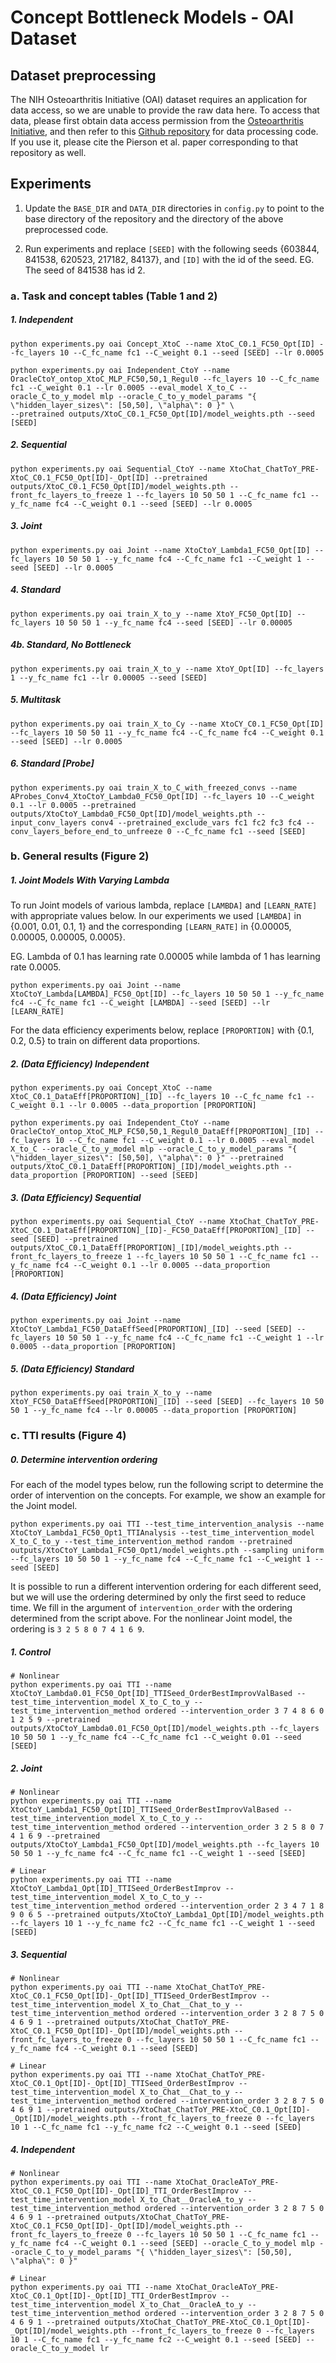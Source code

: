 
# Concept Bottleneck Models - OAI Dataset

## Dataset preprocessing

The NIH Osteoarthritis Initiative (OAI) dataset requires an application for data access, so we are unable to provide the raw data here. To access that data, please first obtain data access permission from the [Osteoarthritis Initiative](https://nda.nih.gov/oai/), and then refer to this [Github repository](https://github.com/epierson9/pain-disparities) for data processing code. If you use it, please cite the Pierson et al. paper corresponding to that repository as well.

## Experiments

1) Update the `BASE_DIR` and `DATA_DIR` directories in `config.py` to point to the base directory of the repository and the directory of the above preprocessed code.

2) Run experiments and replace `[SEED]` with the following seeds {603844, 841538, 620523, 217182, 84137}, and `[ID]` with the id of the seed. EG. The seed of 841538 has id 2.

### a. Task and concept tables (Table 1 and 2)

##### 1. Independent
```
python experiments.py oai Concept_XtoC --name XtoC_C0.1_FC50_Opt[ID] --fc_layers 10 --C_fc_name fc1 --C_weight 0.1 --seed [SEED] --lr 0.0005

python experiments.py oai Independent_CtoY --name OracleCtoY_ontop_XtoC_MLP_FC50,50,1_Regul0 --fc_layers 10 --C_fc_name fc1 --C_weight 0.1 --lr 0.0005 --eval_model X_to_C --oracle_C_to_y_model mlp --oracle_C_to_y_model_params "{ \"hidden_layer_sizes\": [50,50], \"alpha\": 0 }" \
--pretrained outputs/XtoC_C0.1_FC50_Opt[ID]/model_weights.pth --seed [SEED]
```

##### 2. Sequential
```
python experiments.py oai Sequential_CtoY --name XtoChat_ChatToY_PRE-XtoC_C0.1_FC50_Opt[ID]-_Opt[ID] --pretrained outputs/XtoC_C0.1_FC50_Opt[ID]/model_weights.pth --front_fc_layers_to_freeze 1 --fc_layers 10 50 50 1 --C_fc_name fc1 --y_fc_name fc4 --C_weight 0.1 --seed [SEED] --lr 0.0005
```

##### 3. Joint
```
python experiments.py oai Joint --name XtoCtoY_Lambda1_FC50_Opt[ID] --fc_layers 10 50 50 1 --y_fc_name fc4 --C_fc_name fc1 --C_weight 1 --seed [SEED] --lr 0.0005
```

##### 4. Standard
```
python experiments.py oai train_X_to_y --name XtoY_FC50_Opt[ID] --fc_layers 10 50 50 1 --y_fc_name fc4 --seed [SEED] --lr 0.00005
```

##### 4b. Standard, No Bottleneck
```
python experiments.py oai train_X_to_y --name XtoY_Opt[ID] --fc_layers 1 --y_fc_name fc1 --lr 0.00005 --seed [SEED]
```

##### 5. Multitask
```
python experiments.py oai train_X_to_Cy --name XtoCY_C0.1_FC50_Opt[ID] --fc_layers 10 50 50 11 --y_fc_name fc4 --C_fc_name fc4 --C_weight 0.1 --seed [SEED] --lr 0.0005
```

##### 6. Standard [Probe]
```
python experiments.py oai train_X_to_C_with_freezed_convs --name AProbes_Conv4_XtoCtoY_Lambda0_FC50_Opt[ID] --fc_layers 10 --C_weight 0.1 --lr 0.0005 --pretrained outputs/XtoCtoY_Lambda0_FC50_Opt[ID]/model_weights.pth --input_conv_layers conv4 --pretrained_exclude_vars fc1 fc2 fc3 fc4 --conv_layers_before_end_to_unfreeze 0 --C_fc_name fc1 --seed [SEED]
```

### b. General results (Figure 2)

##### 1. Joint Models With Varying Lambda
To run Joint models of various lambda, replace `[LAMBDA]` and `[LEARN_RATE]` with appropriate values below. In our experiments we used `[LAMBDA]` in {0.001, 0.01, 0.1, 1} and the corresponding `[LEARN_RATE]` in {0.00005, 0.00005, 0.00005, 0.0005}. 

EG. Lambda of 0.1 has learning rate 0.00005 while lambda of 1 has learning rate 0.0005.
```
python experiments.py oai Joint --name XtoCtoY_Lambda[LAMBDA]_FC50_Opt[ID] --fc_layers 10 50 50 1 --y_fc_name fc4 --C_fc_name fc1 --C_weight [LAMBDA] --seed [SEED] --lr [LEARN_RATE]
```

For the data efficiency experiments below, replace `[PROPORTION]` with {0.1, 0.2, 0.5} to train on different data proportions.
##### 2. (Data Efficiency) Independent
```
python experiments.py oai Concept_XtoC --name XtoC_C0.1_DataEff[PROPORTION]_[ID] --fc_layers 10 --C_fc_name fc1 --C_weight 0.1 --lr 0.0005 --data_proportion [PROPORTION]

python experiments.py oai Independent_CtoY --name OracleCtoY_ontop_XtoC_MLP_FC50,50,1_Regul0_DataEff[PROPORTION]_[ID] --fc_layers 10 --C_fc_name fc1 --C_weight 0.1 --lr 0.0005 --eval_model X_to_C --oracle_C_to_y_model mlp --oracle_C_to_y_model_params "{ \"hidden_layer_sizes\": [50,50], \"alpha\": 0 }" --pretrained outputs/XtoC_C0.1_DataEff[PROPORTION]_[ID]/model_weights.pth --data_proportion [PROPORTION] --seed [SEED]
```

##### 3. (Data Efficiency) Sequential
```
python experiments.py oai Sequential_CtoY --name XtoChat_ChatToY_PRE-XtoC_C0.1_DataEff[PROPORTION]_[ID]-_FC50_DataEff[PROPORTION]_[ID] --seed [SEED] --pretrained outputs/XtoC_C0.1_DataEff[PROPORTION]_[ID]/model_weights.pth --front_fc_layers_to_freeze 1 --fc_layers 10 50 50 1 --C_fc_name fc1 --y_fc_name fc4 --C_weight 0.1 --lr 0.0005 --data_proportion [PROPORTION]
```

##### 4. (Data Efficiency) Joint
```
python experiments.py oai Joint --name XtoCtoY_Lambda1_FC50_DataEffSeed[PROPORTION]_[ID] --seed [SEED] --fc_layers 10 50 50 1 --y_fc_name fc4 --C_fc_name fc1 --C_weight 1 --lr 0.0005 --data_proportion [PROPORTION]
```

##### 5. (Data Efficiency) Standard
```
python experiments.py oai train_X_to_y --name XtoY_FC50_DataEffSeed[PROPORTION]_[ID] --seed [SEED] --fc_layers 10 50 50 1 --y_fc_name fc4 --lr 0.00005 --data_proportion [PROPORTION]
```

### c. TTI results (Figure 4)

##### 0. Determine intervention ordering
For each of the model types below, run the following script to determine the order of intervention on the concepts. For example, we show an example for the Joint model.
```
python experiments.py oai TTI --test_time_intervention_analysis --name XtoCtoY_Lambda1_FC50_Opt1_TTIAnalysis --test_time_intervention_model X_to_C_to_y --test_time_intervention_method random --pretrained outputs/XtoCtoY_Lambda1_FC50_Opt1/model_weights.pth --sampling uniform --fc_layers 10 50 50 1 --y_fc_name fc4 --C_fc_name fc1 --C_weight 1 --seed [SEED]
```

It is possible to run a different intervention ordering for each different seed, but we will use the ordering determined by only the first seed to reduce time. We fill in the argument of `intervention_order` with the ordering determined from the script above. For the nonlinear Joint model, the ordering is `3 2 5 8 0 7 4 1 6 9`. 

##### 1. Control
```
# Nonlinear
python experiments.py oai TTI --name XtoCtoY_Lambda0.01_FC50_Opt[ID]_TTISeed_OrderBestImprovValBased --test_time_intervention_model X_to_C_to_y --test_time_intervention_method ordered --intervention_order 3 7 4 8 6 0 1 2 5 9 --pretrained outputs/XtoCtoY_Lambda0.01_FC50_Opt[ID]/model_weights.pth --fc_layers 10 50 50 1 --y_fc_name fc4 --C_fc_name fc1 --C_weight 0.01 --seed [SEED]
```

##### 2. Joint
```
# Nonlinear
python experiments.py oai TTI --name XtoCtoY_Lambda1_FC50_Opt[ID]_TTISeed_OrderBestImprovValBased --test_time_intervention_model X_to_C_to_y --test_time_intervention_method ordered --intervention_order 3 2 5 8 0 7 4 1 6 9 --pretrained outputs/XtoCtoY_Lambda1_FC50_Opt[ID]/model_weights.pth --fc_layers 10 50 50 1 --y_fc_name fc4 --C_fc_name fc1 --C_weight 1 --seed [SEED]

# Linear
python experiments.py oai TTI --name XtoCtoY_Lambda1_Opt[ID]_TTISeed_OrderBestImprov --test_time_intervention_model X_to_C_to_y --test_time_intervention_method ordered --intervention_order 2 3 4 7 1 8 9 0 6 5 --pretrained outputs/XtoCtoY_Lambda1_Opt[ID]/model_weights.pth --fc_layers 10 1 --y_fc_name fc2 --C_fc_name fc1 --C_weight 1 --seed [SEED]
```

##### 3. Sequential
```
# Nonlinear
python experiments.py oai TTI --name XtoChat_ChatToY_PRE-XtoC_C0.1_FC50_Opt[ID]-_Opt[ID]_TTISeed_OrderBestImprov --test_time_intervention_model X_to_Chat__Chat_to_y --test_time_intervention_method ordered --intervention_order 3 2 8 7 5 0 4 6 9 1 --pretrained outputs/XtoChat_ChatToY_PRE-XtoC_C0.1_FC50_Opt[ID]-_Opt[ID]/model_weights.pth --front_fc_layers_to_freeze 0 --fc_layers 10 50 50 1 --C_fc_name fc1 --y_fc_name fc4 --C_weight 0.1 --seed [SEED]

# Linear
python experiments.py oai TTI --name XtoChat_ChatToY_PRE-XtoC_C0.1_Opt[ID]-_Opt[ID]_TTISeed_OrderBestImprov --test_time_intervention_model X_to_Chat__Chat_to_y --test_time_intervention_method ordered --intervention_order 3 2 8 7 5 0 4 6 9 1 --pretrained outputs/XtoChat_ChatToY_PRE-XtoC_C0.1_Opt[ID]-_Opt[ID]/model_weights.pth --front_fc_layers_to_freeze 0 --fc_layers 10 1 --C_fc_name fc1 --y_fc_name fc2 --C_weight 0.1 --seed [SEED]
```

##### 4. Independent
```
# Nonlinear
python experiments.py oai TTI --name XtoChat_OracleAToY_PRE-XtoC_C0.1_FC50_Opt[ID]-_Opt[ID]_TTI_OrderBestImprov --test_time_intervention_model X_to_Chat__OracleA_to_y --test_time_intervention_method ordered --intervention_order 3 2 8 7 5 0 4 6 9 1 --pretrained outputs/XtoChat_ChatToY_PRE-XtoC_C0.1_FC50_Opt[ID]-_Opt[ID]/model_weights.pth --front_fc_layers_to_freeze 0 --fc_layers 10 50 50 1 --C_fc_name fc1 --y_fc_name fc4 --C_weight 0.1 --seed [SEED] --oracle_C_to_y_model mlp --oracle_C_to_y_model_params "{ \"hidden_layer_sizes\": [50,50], \"alpha\": 0 }"

# Linear
python experiments.py oai TTI --name XtoChat_OracleAToY_PRE-XtoC_C0.1_Opt[ID]-_Opt[ID]_TTI_OrderBestImprov --test_time_intervention_model X_to_Chat__OracleA_to_y --test_time_intervention_method ordered --intervention_order 3 2 8 7 5 0 4 6 9 1 --pretrained outputs/XtoChat_ChatToY_PRE-XtoC_C0.1_Opt[ID]-_Opt[ID]/model_weights.pth --front_fc_layers_to_freeze 0 --fc_layers 10 1 --C_fc_name fc1 --y_fc_name fc2 --C_weight 0.1 --seed [SEED] --oracle_C_to_y_model lr
```
